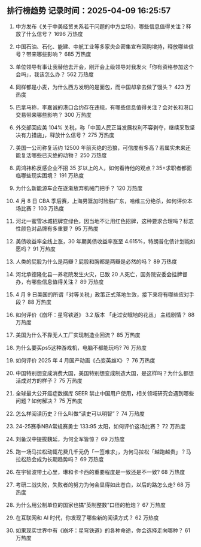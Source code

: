 
## 排行榜趋势 记录时间：2025-04-09 16:25:57
  
  1. 中方发布《关于中美经贸关系若干问题的中方立场》，哪些信息值得关注？释放了什么信号？ 1696 万热度
    
  2. 中国石油、石化、能建、中航工业等多家央企密集宣布回购增持，释放哪些信号？带来哪些影响？ 685 万热度
    
  3. 单位领导有事让我替他去开会，刚开会上级领导对我发火「你有资格参加这个会吗」，我该怎么办？ 562 万热度
    
  4. 同样都是小麦，为什么西方发明的是面包，而中国却拿去做了馒头？ 423 万热度
    
  5. 巴拿马称，李嘉诚的港口合约存在违规，有哪些信息值得关注？会对长和港口交易带来哪些影响？ 300 万热度
    
  6. 外交部回应美 104% 关税，称「中国人民正当发展权利不容剥夺，继续采取坚决有力措施」，释放什么信号？ 275 万热度
    
  7. 美国一公司称复活约 12500 年前灭绝的恐狼，可信度有多高？若属实未来还能复活哪些已灭绝的动物？ 250 万热度
    
  8. 周鸿祎称反感企业不招 35 岁以上的人，如何看待他的观点？35+求职者都面临哪些现实困境？ 191 万热度
    
  9. 为什么新能源车企在逐渐放弃机械门把手？ 120 万热度
    
  10. 4 月 8 日 CBA 季后赛，上海男篮加时险胜广东，哈维三分绝杀，如何评价本场比赛？ 103 万热度
    
  11. 河北一蜜雪冰城招牌变绿色，因当地不让用红色招牌，这种要求合理吗？标志性颜色对品牌有多重要？ 95 万热度
    
  12. 美债收益率全线上涨，30 年期美债收益率涨至 4.615%，特朗普化债计划能如愿吗？ 91 万热度
    
  13. 人类的屁股为什么是两瓣？屁股和胸都是两瓣是必然的吗？ 89 万热度
    
  14. 河北承德隆化县一养老院发生火灾，已致 20 人死亡，国务院安委会挂牌督办，有哪些信息值得关注？ 89 万热度
    
  15. 4 月 9 日美国的所谓「对等关税」政策正式落地生效，接下来将有哪些应对手段？ 88 万热度
    
  16. 如何评价《崩坏：星穹铁道》 3.2 版本 「走过安眠地的花丛」 主线剧情？ 88 万热度
    
  17. 美国为什么不靠无人工厂实现制造业回流？ 85 万热度
    
  18. 为什么要买ps5这种游戏机，电脑不都能玩吗? 76 万热度
    
  19. 如何评价 2025 年 4 月国产动画《凸变英雄X》？ 76 万热度
    
  20. 中国特别想变成消费大国，美国特别想变成制造大国，是这样吗？为什么都想活成对方的样子？ 75 万热度
    
  21. 全球最大公开癌症数据库 SEER 禁止中国用户使用，相关领域研究会遇到哪些问题？如何解决？ 75 万热度
    
  22. 怎么样阅读历史？什么叫做“读史可以明智”？ 74 万热度
    
  23. 24-25赛季NBA常规赛勇士 133:95 太阳，如何评价这场比赛？ 72 万热度
    
  24. 刘备汉中提拔魏延，为何全军皆惊？ 69 万热度
    
  25. 跑一场马拉松动辄花费几千元仍「一签难求」，为何马拉松「越跑越贵」？马拉松热会成为长期趋势吗？ 69 万热度
    
  26. 在宇智波带土心里，琳和卡卡西的重要程度是一致还是不一致? 68 万热度
    
  27. 考研二战失败，失败者的努力为何会显得如此苍白，以后的路怎么走? 68 万热度
    
  28. 为什么用公制单位的国家也搞“英制整数”口径的枪炮？ 67 万热度
    
  29. 在互联网和 AI 时代，你发现了哪些新的阅读方式？ 62 万热度
    
  30. 如果现实世界中有《崩坏：星穹铁道》的各种命途，你会选择走向哪种？ 61 万热度
    